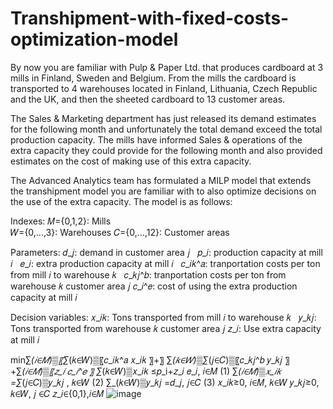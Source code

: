 # Transhipment-with-fixed-costs-optimization-model

By now you are familiar with Pulp & Paper Ltd. that produces cardboard at 3 mills in Finland, Sweden and Belgium. From the mills the cardboard is transported to 4 warehouses located in Finland, Lithuania, Czech Republic and the UK, and then the sheeted cardboard to 13 customer areas.

The Sales & Marketing department has just released its demand estimates for the following month and unfortunately the total demand exceed the total production capacity. The mills have informed Sales & operations of the extra capacity they could provide for the following month and also provided estimates on the cost of making use of this extra capacity.

The Advanced Analytics team has formulated a MILP model that extends the transhipment model you are familiar with to also optimize decisions on the use of the extra capacity. The model is as follows:

Indexes:
𝑀={0,1,2}: Mills  
𝑊={0,…,3}: Warehouses 
𝐶={0,…,12}: Customer areas

Parameters:
𝑑_𝑗: demand in customer area 𝑗  
𝑝_𝑖: production capacity at mill  𝑖  
𝑒_𝑖: extra production capacity at mill  𝑖  
𝑐_𝑖𝑘^𝑎: tranportation costs per ton from mill 𝑖 to warehouse 𝑘   
𝑐_𝑘𝑗^𝑏: tranportation costs per ton from warehouse 𝑘 customer area 𝑗
𝑐_𝑖^𝑒:  cost of using the extra production capacity at mill  𝑖  

Decision variables:
𝑥_𝑖𝑘: Tons transported from mill 𝑖 to warehouse 𝑘   
𝑦_𝑘𝑗: Tons transported from warehouse 𝑘 customer area 𝑗
𝑧_𝑖: Use extra capacity at mill  𝑖   

min⁡∑_(𝑖∈𝑀)▒〖∑_(𝑘∈𝑊)▒〖𝑐_𝑖𝑘^𝑎 𝑥_𝑖𝑘 〗+〗 ∑_(𝑘∈𝑊)▒∑_(𝑗∈𝐶)▒〖𝑐_𝑘𝑗^𝑏 𝑦_𝑘𝑗 〗+∑_(𝑖∈𝑀)▒〖𝑧_𝑖 𝑐_𝑖^𝑒 〗
∑_(𝑘∈𝑊)▒𝑥_𝑖𝑘 ≤𝑝_i+𝑧_𝑖 𝑒_𝑖, 𝑖∈𝑀     (1)
∑_(𝑖∈𝑀)▒𝑥_𝑖𝑘 =∑_(𝑗∈𝐶)▒𝑦_𝑘𝑗 , 𝑘∈𝑊     (2)
∑_(𝑘∈𝑊)▒𝑦_𝑘𝑗 =𝑑_𝑗, 𝑗∈𝐶        (3)
𝑥_𝑖𝑘≥0, 𝑖∈𝑀, 𝑘∈𝑊
𝑦_𝑘𝑗≥0, 𝑘∈𝑊, 𝑗 ∈𝐶
𝑧_𝑖∈{0,1},𝑖∈𝑀
![image](https://github.com/tinhta2001/Transhipment-with-fixed-costs-optimization-model/assets/143924626/315d7efb-2e36-4fd6-ac0b-09a24767457a)

